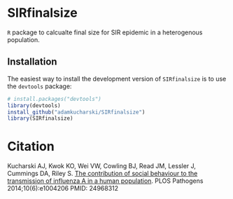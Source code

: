 # SIRfinalsize

`R` package to calcualte final size for SIR epidemic in a heterogenous population.

## Installation

The easiest way to install the development version of `SIRfinalsize` is to use the `devtools` package:

```r
# install.packages("devtools")
library(devtools)
install_github("adamkucharski/SIRfinalsize")
library(SIRfinalsize)

```
# Citation

Kucharski AJ, Kwok KO, Wei VW, Cowling BJ, Read JM, Lessler J, Cummings DA, Riley S. [The contribution of social behaviour to the transmission of influenza A in a human population](http://journals.plos.org/plospathogens/article?id=10.1371/journal.ppat.1004206). PLOS Pathogens 2014;10(6):e1004206 PMID: 24968312